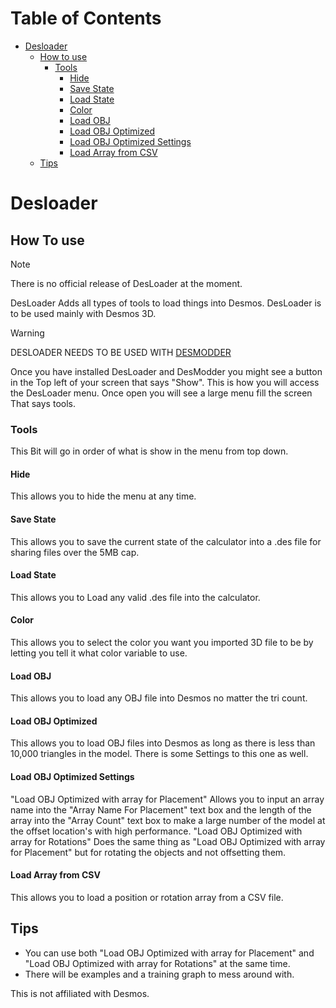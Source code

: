 
# Table of Contents
- [Desloader](#desloader)
    - [How to use](#how-to-use)
        - [Tools](#tools)
            - [Hide](#hide)
            - [Save State](#save-state)
            - [Load State](#load-state)
            - [Color](#color)
            - [Load OBJ](#load-obj)
            - [Load OBJ Optimized](#load-obj-optimized)
            - [Load OBJ Optimized Settings](#load-obj-optimized-settings)
            - [Load Array from CSV](#load-array-from-csv)
    - [Tips](#tips)


# Desloader

## How To use
> [!NOTE]
> There is no official release of DesLoader at the moment.

DesLoader Adds all types of tools to load things into Desmos. DesLoader is to be used mainly with Desmos 3D.

> [!WARNING]
> DESLOADER NEEDS TO BE USED WITH [DESMODDER](https://github.com/DesModder/DesModder)

Once you have installed DesLoader and DesModder you might see a button in the Top left of your screen that says "Show". This is how you will access the DesLoader menu. Once open you will see a large menu fill the screen That says tools.

### Tools

This Bit will go in order of what is show in the menu from top down.

#### Hide
This allows you to hide the menu at any time.

#### Save State
This allows you to save the current state of the calculator into a .des file for sharing files over the 5MB cap.

#### Load State
This allows you to Load any valid .des file into the calculator.

#### Color
This allows you to select the color you want you imported 3D file to be by letting you tell it what color variable to use.

#### Load OBJ
This allows you to load any OBJ file into Desmos no matter the tri count.

#### Load OBJ Optimized
This allows you to load OBJ files into Desmos as long as there is less than 10,000 triangles in the model. There is some Settings to this one as well.

#### Load OBJ Optimized Settings

"Load OBJ Optimized with array for Placement" Allows you to input an array name into the "Array Name For Placement" text box and the length of the array into the "Array Count" text box to make a large number of the model at the offset location's with high performance.
"Load OBJ Optimized with array for Rotations" Does the same thing as "Load OBJ Optimized with array for Placement" but for rotating the objects and not offsetting them.

#### Load Array from CSV

This allows you to load a position or rotation array from a CSV file.

## Tips

- You can use both "Load OBJ Optimized with array for Placement" and "Load OBJ Optimized with array for Rotations" at the same time.
- There will be examples and a training graph to mess around with.


This is not affiliated with Desmos.